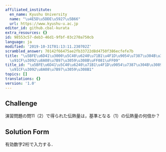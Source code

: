 ```yaml
---
affiliated_institute:
  en_name: Kyushu University
  name: "\u4E5D\u5DDE\u5927\u5B66"
  url: https://www.kyushu-u.ac.jp
editor_id: github.cbal-kurata
extra_resources: {}
id: 98553c57-deb3-46d1-9fbf-03c270a750cb
language: ja
modified: '2019-10-31T01:13:11.230702Z'
scrambled_answer: 70142f66475ae2fb33722d8d4750f386ecfefe7b
title: "\u5BFE\u6D41\u3000\u5C40\u6240\u71B1\u4F1D\u9054\u7387\u304B\u3089\u4F1D\u71B1\
  \u91CF\u3092\u8A08\u7B97\u3059\u308B\uFF081\uFF09"
title_id: "\u5BFE\u6D41\u5C40\u6240\u71B1\u4F1D\u9054\u7387\u304B\u3089\u4F1D\u71B1\
  \u91CF\u3092\u8A08\u7B97\u3059\u308B1"
topics: []
translations: {}
version: '1.0'
---
```


## Challenge
演習問題の問11（2）で得られた伝熱量は，基準となる（1）の伝熱量の何倍か？

## Solution Form
有効数字2桁で入力する．




